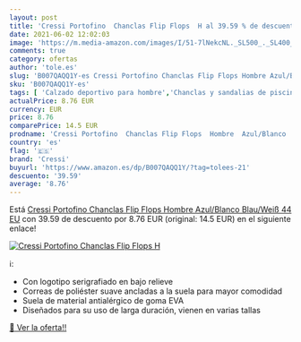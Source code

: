 ```yaml
---
layout: post
title: 'Cressi Portofino  Chanclas Flip Flops  H al 39.59 % de descuento'
date: 2021-06-02 12:02:03
image: 'https://m.media-amazon.com/images/I/51-7lNekcNL._SL500_._SL400_.jpg'
comments: true
category: ofertas
author: 'tole.es'
slug: 'B007QAQQ1Y-es Cressi Portofino Chanclas Flip Flops Hombre Azul/Blanco...'
sku: 'B007QAQQ1Y-es'
tags: [ 'Calzado deportivo para hombre','Chanclas y sandalias de piscina para hombre','Zapatillas y calzado deportivo para hombre','Zapatos','Zapatos para hombre','Zapatos y complementos','chanclas','cressi', ]
actualPrice: 8.76 EUR
currency: EUR
price: 8.76
comparePrice: 14.5 EUR
prodname: 'Cressi Portofino  Chanclas Flip Flops  Hombre  Azul/Blanco  Blau/Weiß   44 EU'
country: 'es'
flag: '🇪🇸'
brand: 'Cressi'
buyurl: 'https://www.amazon.es/dp/B007QAQQ1Y/?tag=tolees-21'
descuento: '39.59'
average: '8.76'
---
```


Está [Cressi Portofino  Chanclas Flip Flops  Hombre  Azul/Blanco  Blau/Weiß   44 EU](https://www.amazon.es/dp/B007QAQQ1Y/?tag=tolees-21) con 39.59 de descuento por 8.76 EUR (original: 14.5 EUR) en el siguiente enlace!

[![Cressi Portofino  Chanclas Flip Flops  H](https://m.media-amazon.com/images/I/51-7lNekcNL._SL500_._SL400_.jpg)](https://www.amazon.es/dp/B007QAQQ1Y/?tag=tolees-21)

ℹ️:

- Con logotipo serigrafiado en bajo relieve
- Correas de poliéster suave ancladas a la suela para mayor comodidad
- Suela de material antialérgico de goma EVA
- Diseñados para su uso de larga duración, vienen en varias tallas

[🛒 Ver la oferta!!](https://www.amazon.es/dp/B007QAQQ1Y/?tag=tolees-21)
